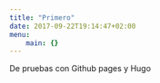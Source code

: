 ```yaml
---
title: "Primero"
date: 2017-09-22T19:14:47+02:00
menu:
    main: {}
---
```


De pruebas con Github pages y Hugo
